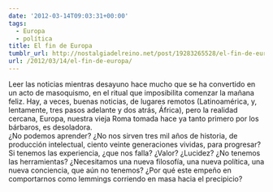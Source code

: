 ```yaml
---
date: '2012-03-14T09:03:31+00:00'
tags:
  - Europa
  - política
title: El fin de Europa
tumblr_url: http://nostalgiadelreino.net/post/19283265528/el-fin-de-europa
url: /2012/03/14/el-fin-de-europa/
---
```


<p>Leer las noticias mientras desayuno hace mucho que se ha convertido en un acto de masoquismo, en el ritual que imposibilita comenzar la mañana feliz. Hay, a veces, buenas noticias, de lugares remotos (Latinoamérica, y, lentamente, tres pasos adelante y dos atrás,  África), pero la realidad cercana, Europa, nuestra vieja Roma tomada hace ya tanto primero por los bárbaros, es desoladora.<br/>
¿No podemos aprender? ¿No nos sirven tres mil años de historia, de producción intelectual, ciento veinte generaciones vividas, para progresar? Si tenemos las experiencia, ¿que nos falla? ¿Valor? ¿Lucidez? ¿No tenemos las herramientas? ¿Necesitamos una nueva filosofía, una nueva política, una nueva conciencia, que aún no tenemos? ¿Por qué este empeño en comportarnos como lemmings corriendo en masa hacia el precipicio?</p>